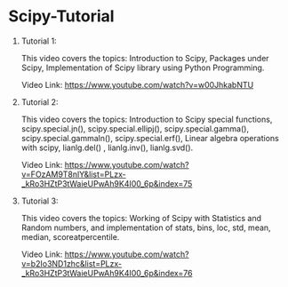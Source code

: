 # Scipy-Tutorial

1. Tutorial 1:

    This video covers the topics: Introduction to Scipy, Packages under Scipy, Implementation of Scipy library using Python Programming.

    Video Link: https://www.youtube.com/watch?v=w00JhkabNTU

2. Tutorial 2:

    This video covers the topics: Introduction to Scipy special functions, scipy.special.jn(), scipy.special.ellipj(), scipy.special.gamma(), scipy.special.gammaln(),  scipy.special.erf(), Linear algebra operations with scipy, lianlg.del() , lianlg.inv(), lianlg.svd().

    Video Link: https://www.youtube.com/watch?v=FOzAM9T8nlY&list=PLzx-_kRo3HZtP3tWaieUPwAh9K4I00_6p&index=75
3. Tutorial 3:

    This video covers the topics: Working of Scipy with Statistics and Random numbers, and implementation of stats, bins, loc, std, mean, median, scoreatpercentile.

    Video Link: https://www.youtube.com/watch?v=b2Io3ND1zhc&list=PLzx-_kRo3HZtP3tWaieUPwAh9K4I00_6p&index=76
